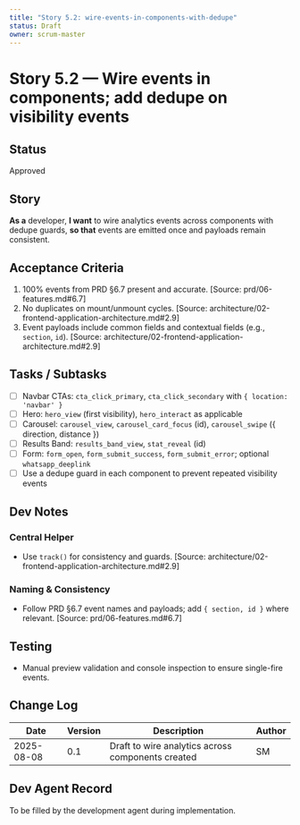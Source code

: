 ```yaml
---
title: "Story 5.2: wire-events-in-components-with-dedupe"
status: Draft
owner: scrum-master
---
```


# Story 5.2 — Wire events in components; add dedupe on visibility events

## Status

Approved

## Story

**As a** developer,
**I want** to wire analytics events across components with dedupe guards,
**so that** events are emitted once and payloads remain consistent.

## Acceptance Criteria

1. 100% events from PRD §6.7 present and accurate. [Source: prd/06-features.md#6.7]
2. No duplicates on mount/unmount cycles. [Source: architecture/02-frontend-application-architecture.md#2.9]
3. Event payloads include common fields and contextual fields (e.g., `section`, `id`). [Source: architecture/02-frontend-application-architecture.md#2.9]

## Tasks / Subtasks

- [ ] Navbar CTAs: `cta_click_primary`, `cta_click_secondary` with `{ location: 'navbar' }`
- [ ] Hero: `hero_view` (first visibility), `hero_interact` as applicable
- [ ] Carousel: `carousel_view`, `carousel_card_focus` (id), `carousel_swipe` ({ direction, distance })
- [ ] Results Band: `results_band_view`, `stat_reveal` (id)
- [ ] Form: `form_open`, `form_submit_success`, `form_submit_error`; optional `whatsapp_deeplink`
- [ ] Use a dedupe guard in each component to prevent repeated visibility events

## Dev Notes

### Central Helper

- Use `track()` for consistency and guards. [Source: architecture/02-frontend-application-architecture.md#2.9]

### Naming & Consistency

- Follow PRD §6.7 event names and payloads; add `{ section, id }` where relevant. [Source: prd/06-features.md#6.7]

## Testing

- Manual preview validation and console inspection to ensure single-fire events.

## Change Log

| Date       | Version | Description                                       | Author |
| ---------- | ------- | ------------------------------------------------- | ------ |
| 2025-08-08 | 0.1     | Draft to wire analytics across components created | SM     |

## Dev Agent Record

To be filled by the development agent during implementation.
